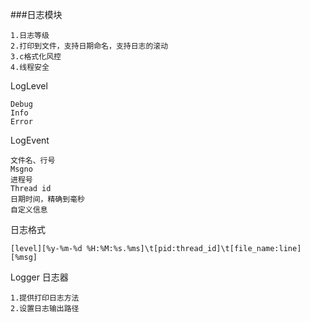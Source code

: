 ###日志模块
```
1.日志等级
2.打印到文件，支持日期命名，支持日志的滚动
3.c格式化风控
4.线程安全
```

LogLevel
```
Debug
Info
Error
```
LogEvent
```
文件名、行号
Msgno
进程号
Thread id 
日期时间，精确到毫秒
自定义信息
```

日志格式
```
[level][%y-%m-%d %H:%M:%s.%ms]\t[pid:thread_id]\t[file_name:line][%msg]
```

Logger 日志器
```
1.提供打印日志方法
2.设置日志输出路径
```
